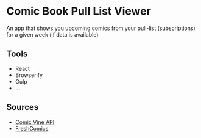 # Comic Book Pull List Viewer

An app that shows you upcoming comics from your pull-list (subscriptions) for a given week (if data is available)

## Tools

* React
* Browserify
* Gulp
* ...

## Sources

* [Comic Vine API](http://www.comicvine.com)
* [FreshComics](http://freshcomics.us)

